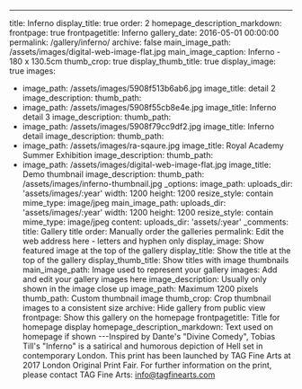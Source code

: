 ---
title: Inferno
display_title: true
order: 2
homepage_description_markdown:
frontpage: true
frontpagetitle: Inferno
gallery_date: 2016-05-01 00:00:00
permalink: /gallery/inferno/
archive: false
main_image_path: /assets/images/digital-web-image-flat.jpg
main_image_caption: Inferno - 180 x 130.5cm
thumb_crop: true
display_thumb_title: true
display_image: true
images:
  - image_path: /assets/images/5908f513b6ab6.jpg
    image_title: detail 2
    image_description:
    thumb_path:
  - image_path: /assets/images/5908f55cb8e4e.jpg
    image_title: Inferno detail 3
    image_description:
    thumb_path:
  - image_path: /assets/images/5908f79cc9df2.jpg
    image_title: Inferno detail
    image_description:
    thumb_path:
  - image_path: /assets/images/ra-sqaure.jpg
    image_title: Royal Academy Summer Exhibition
    image_description:
    thumb_path:
  - image_path: /assets/images/digital-web-image-flat.jpg
    image_title: Demo thumbnail
    image_description:
    thumb_path: /assets/images/inferno-thumbnail.jpg
_options:
  image_path:
    uploads_dir: 'assets/images/:year'
    width: 1200
    height: 1200
    resize_style: contain
    mime_type: image/jpeg
  main_image_path:
    uploads_dir: 'assets/images/:year'
    width: 1200
    height: 1200
    resize_style: contain
    mime_type: image/jpeg
  content:
    uploads_dir: 'assets/:year'
_comments:
  title: Gallery title
  order: Manually order the galleries
  permalink: Edit the web address here - letters and hyphen only
  display_image: Show featured image at the top of the gallery
  display_title: Show the title at the top of the gallery
  display_thumb_title: Show titles with image thumbnails
  main_image_path: Image used to represent your gallery
  images: Add and edit your gallery images here
  image_description: Usually only shown in the image close up
  image_path: Maximum 1200 pixels
  thumb_path: Custom thumbnail image
  thumb_crop: Crop thumbnail images to a consistent size
  archive: Hide gallery from public view
  frontpage: Show this gallery on the homepage
  frontpagetitle: Title for homepage display
  homepage_description_markdown: Text used on homepage if shown
---Inspired by Dante's "Divine Comedy", Tobias Till's "Inferno" is a satirical and humorous depiction of Hell set in contemporary London. This print has been launched by TAG Fine Arts at 2017 London Original Print Fair. For further information on the print, please contact TAG Fine Arts: info@tagfinearts.com